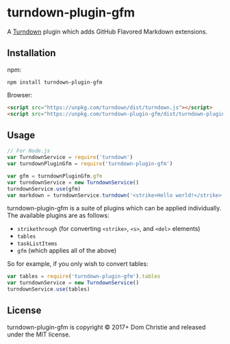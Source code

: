 # turndown-plugin-gfm

A [Turndown](https://github.com/domchristie/turndown) plugin which adds GitHub Flavored Markdown extensions.

## Installation

npm:

```
npm install turndown-plugin-gfm
```

Browser:

```html
<script src="https://unpkg.com/turndown/dist/turndown.js"></script>
<script src="https://unpkg.com/turndown-plugin-gfm/dist/turndown-plugin-gfm.js"></script>
```

## Usage

```js
// For Node.js
var TurndownService = require('turndown')
var turndownPluginGfm = require('turndown-plugin-gfm')

var gfm = turndownPluginGfm.gfm
var turndownService = new TurndownService()
turndownService.use(gfm)
var markdown = turndownService.turndown('<strike>Hello world!</strike>')
```

turndown-plugin-gfm is a suite of plugins which can be applied individually. The available plugins are as follows:

- `strikethrough` (for converting `<strike>`, `<s>`, and `<del>` elements)
- `tables`
- `taskListItems`
- `gfm` (which applies all of the above)

So for example, if you only wish to convert tables:

```js
var tables = require('turndown-plugin-gfm').tables
var turndownService = new TurndownService()
turndownService.use(tables)
```

## License

turndown-plugin-gfm is copyright © 2017+ Dom Christie and released under the MIT license.
